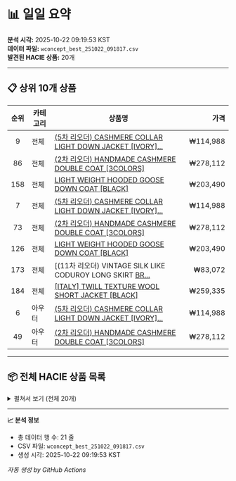 # 📊 일일 요약

**분석 시각:** 2025-10-22 09:19:53 KST  
**데이터 파일:** `wconcept_best_251022_091817.csv`  
**발견된 HACIE 상품:** 20개

---

## 📋 상위 10개 상품

| 순위 | 카테고리 | 상품명 | 가격 |
|:----:|---------|--------|-----:|
| 9 | 전체 | [(5차 리오더) CASHMERE COLLAR LIGHT DOWN JACKET [IVORY]...](https://m.wconcept.co.kr/Product/303596201) | ₩114,988 |
| 86 | 전체 | [(2차 리오더) HANDMADE CASHMERE DOUBLE COAT [3COLORS]](https://m.wconcept.co.kr/Product/303596346) | ₩278,112 |
| 158 | 전체 | [LIGHT WEIGHT HOODED GOOSE DOWN COAT [BLACK]](https://m.wconcept.co.kr/Product/306157288) | ₩203,490 |
| 7 | 전체 | [(5차 리오더) CASHMERE COLLAR LIGHT DOWN JACKET [IVORY]...](https://m.wconcept.co.kr/Product/303596201) | ₩114,988 |
| 73 | 전체 | [(2차 리오더) HANDMADE CASHMERE DOUBLE COAT [3COLORS]](https://m.wconcept.co.kr/Product/303596346) | ₩278,112 |
| 126 | 전체 | [LIGHT WEIGHT HOODED GOOSE DOWN COAT [BLACK]](https://m.wconcept.co.kr/Product/306157288) | ₩203,490 |
| 173 | 전체 | [(11차 리오더) VINTAGE SILK LIKE CODUROY LONG SKIRT [BR...](https://m.wconcept.co.kr/Product/306105637) | ₩83,072 |
| 184 | 전체 | [[ITALY] TWILL TEXTURE WOOL SHORT JACKET [BLACK]](https://m.wconcept.co.kr/Product/307456255) | ₩259,335 |
| 6 | 아우터 | [(5차 리오더) CASHMERE COLLAR LIGHT DOWN JACKET [IVORY]...](https://m.wconcept.co.kr/Product/303596201) | ₩114,988 |
| 49 | 아우터 | [(2차 리오더) HANDMADE CASHMERE DOUBLE COAT [3COLORS]](https://m.wconcept.co.kr/Product/303596346) | ₩278,112 |

---

## 📦 전체 HACIE 상품 목록

<details>
<summary>펼쳐서 보기 (전체 20개)</summary>

| 순위 | 카테고리 | 상품명 | 가격 |
|:----:|---------|--------|-----:|
| 9 | 전체 | [(5차 리오더) CASHMERE COLLAR LIGHT DOWN JACKET [IVORY][BLACK]](https://m.wconcept.co.kr/Product/303596201) | ₩114,988 |
| 86 | 전체 | [(2차 리오더) HANDMADE CASHMERE DOUBLE COAT [3COLORS]](https://m.wconcept.co.kr/Product/303596346) | ₩278,112 |
| 158 | 전체 | [LIGHT WEIGHT HOODED GOOSE DOWN COAT [BLACK]](https://m.wconcept.co.kr/Product/306157288) | ₩203,490 |
| 7 | 전체 | [(5차 리오더) CASHMERE COLLAR LIGHT DOWN JACKET [IVORY][BLACK]](https://m.wconcept.co.kr/Product/303596201) | ₩114,988 |
| 73 | 전체 | [(2차 리오더) HANDMADE CASHMERE DOUBLE COAT [3COLORS]](https://m.wconcept.co.kr/Product/303596346) | ₩278,112 |
| 126 | 전체 | [LIGHT WEIGHT HOODED GOOSE DOWN COAT [BLACK]](https://m.wconcept.co.kr/Product/306157288) | ₩203,490 |
| 173 | 전체 | [(11차 리오더) VINTAGE SILK LIKE CODUROY LONG SKIRT [BROWN][BLACK...](https://m.wconcept.co.kr/Product/306105637) | ₩83,072 |
| 184 | 전체 | [[ITALY] TWILL TEXTURE WOOL SHORT JACKET [BLACK]](https://m.wconcept.co.kr/Product/307456255) | ₩259,335 |
| 6 | 아우터 | [(5차 리오더) CASHMERE COLLAR LIGHT DOWN JACKET [IVORY][BLACK]](https://m.wconcept.co.kr/Product/303596201) | ₩114,988 |
| 49 | 아우터 | [(2차 리오더) HANDMADE CASHMERE DOUBLE COAT [3COLORS]](https://m.wconcept.co.kr/Product/303596346) | ₩278,112 |
| 76 | 아우터 | [LIGHT WEIGHT HOODED GOOSE DOWN COAT [BLACK]](https://m.wconcept.co.kr/Product/306157288) | ₩203,490 |
| 108 | 아우터 | [[ITALY] TWILL TEXTURE WOOL SHORT JACKET [BLACK]](https://m.wconcept.co.kr/Product/307456255) | ₩259,335 |
| 124 | 아우터 | [FOX FUR GOOSE DOWN MAXI COAT [TAUPE][BLACK]](https://m.wconcept.co.kr/Product/306151814) | ₩227,230 |
| 138 | 아우터 | [EMBROIDERY PADDING JACKET [3COLORS]](https://m.wconcept.co.kr/Product/303596164) | ₩110,950 |
| 59 | 원피스 | [(2차 리오더) ONE BUTTON DETAIL SLEEVELESS DRESS [BLACK]](https://m.wconcept.co.kr/Product/306105604) | ₩104,940 |
| 92 | 셔츠 | [(3차 리오더) BLUE STRIPE COTTON SHIRT [BLUE]](https://m.wconcept.co.kr/Product/306668472) | ₩83,776 |
| 154 | 셔츠 | [[채랑 PICK] OVERSIZE STANDARD STRIPE SHIRT [IVORY][PINK]](https://m.wconcept.co.kr/Product/307414592) | ₩102,168 |
| 5 | 스커트 | [(11차 리오더) VINTAGE SILK LIKE CODUROY LONG SKIRT [BROWN][BLACK...](https://m.wconcept.co.kr/Product/306105637) | ₩83,072 |
| 160 | 전체 | [[채랑 PICK] VINTAGE VELVET TWIST STRAP MINI BAG [DARK BROWN]](https://m.wconcept.co.kr/Product/307456275) | ₩99,000 |
| 92 | 숄더백 | [[채랑 PICK] VINTAGE VELVET TWIST STRAP MINI BAG [DARK BROWN]](https://m.wconcept.co.kr/Product/307456275) | ₩99,000 |

</details>

---

**📈 분석 정보**
- 총 데이터 행 수: 21 줄
- CSV 파일: `wconcept_best_251022_091817.csv`
- 생성 시각: 2025-10-22 09:19:53 KST

*자동 생성 by GitHub Actions*
